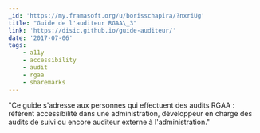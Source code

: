 ```yaml
---
_id: 'https://my.framasoft.org/u/borisschapira/?nxriUg'
title: "Guide de l'auditeur RGAA\_3"
link: 'https://disic.github.io/guide-auditeur/'
date: '2017-07-06'
tags:
    - a11y
    - accessibility
    - audit
    - rgaa
    - sharemarks
---
```


<div class="markdown"><p>&quot;Ce guide s'adresse aux personnes qui effectuent des audits RGAA : référent accessibilité dans une administration, développeur en charge des audits de suivi ou encore auditeur externe à l'administration.&quot;
</p></div>
